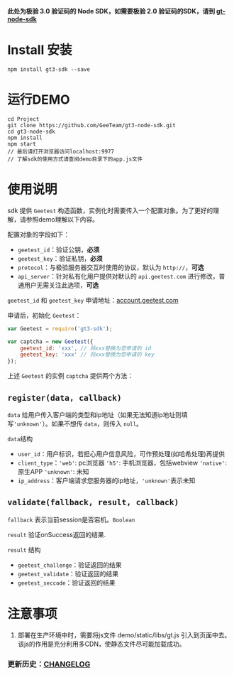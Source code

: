 **此处为极验 3.0 验证码的 Node SDK，如需要极验 2.0 验证码的SDK，请到 [gt-node-sdk](https://github.com/GeeTeam/gt-node-sdk)**

# Install 安装

```
npm install gt3-sdk --save
```

# 运行DEMO

```shell
cd Project
git clone https://github.com/GeeTeam/gt3-node-sdk.git
cd gt3-node-sdk
npm install
npm start
// 最后请打开浏览器访问localhost:9977
// 了解sdk的使用方式请查阅demo目录下的app.js文件
```

# 使用说明

sdk 提供 `Geetest` 构造函数，实例化时需要传入一个配置对象。为了更好的理解，请参照demo理解以下内容。

配置对象的字段如下：

- `geetest_id`：验证公钥，**必须**
- `geetest_key`：验证私钥，**必须**
- `protocol`：与极验服务器交互时使用的协议，默认为 `http://`，**可选**
- `api_server`：针对私有化用户提供对默认的 `api.geetest.com` 进行修改，普通用户无需关注此选项，**可选**

`geetest_id` 和 `geetest_key` 申请地址：[account.geetest.com](http://account.geetest.com/)

申请后，初始化 `Geetest`：

```js
var Geetest = require('gt3-sdk');

var captcha = new Geetest({
    geetest_id: 'xxx', // 将xxx替换为您申请的 id
    geetest_key: 'xxx' // 将xxx替换为您申请的 key
});
```

上述 `Geetest` 的实例 `captcha` 提供两个方法：

## `register(data, callback)`

`data` 给用户传入客户端的类型和ip地址（如果无法知道ip地址则填写`'unknown'`）。如果不想传 `data`，则传入 `null`。

`data`结构

- `user_id`：用户标识，若担心用户信息风险，可作预处理(如哈希处理)再提供
- `client_type`：`'web'`: pc浏览器 `'h5'`: 手机浏览器，包括webview `'native'`: 原生APP `'unknown'`: 未知
- `ip_address`：客户端请求您服务器的ip地址，`'unknown'`表示未知


## `validate(fallback, result, callback)`

`fallback` 表示当前session是否宕机。`Boolean`

`result` 验证onSuccess返回的结果.

`result` 结构
- `geetest_challenge`：验证返回的结果
- `geetest_validate`：验证返回的结果
- `geetest_seccode`：验证返回的结果


# 注意事项

1. 部署在生产环境中时，需要将js文件 demo/static/libs/gt.js 引入到页面中去。该js的作用是充分利用多CDN，使静态文件尽可能加载成功。

### 更新历史：[CHANGELOG](CHANGELOG.md)

